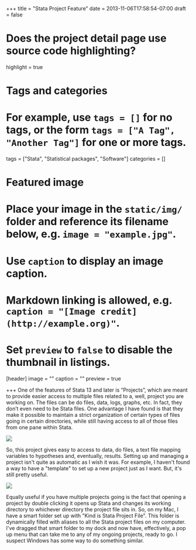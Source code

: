 +++
title = "Stata Project Feature"
date = 2013-11-06T17:58:54-07:00
draft = false

# Does the project detail page use source code highlighting?
highlight = true

# Tags and categories
# For example, use `tags = []` for no tags, or the form `tags = ["A Tag", "Another Tag"]` for one or more tags.
tags = ["Stata", "Statistical packages", "Software"]
categories = []

# Featured image
# Place your image in the `static/img/` folder and reference its filename below, e.g. `image = "example.jpg"`.
# Use `caption` to display an image caption.
#   Markdown linking is allowed, e.g. `caption = "[Image credit](http://example.org)"`.
# Set `preview` to `false` to disable the thumbnail in listings.
[header]
image = ""
caption = ""
preview = true

+++
One of the features of Stata 13 and later is “Projects”, which are meant to provide easier access to multiple files related to a, well, project you are working on. The files can be do files, data, logs, graphs, etc. In fact, they don’t even need to be Stata files. One advantage I have found is that they make it possible to maintain a strict organization of certain types of files going in certain directories, while still having access to all of those files from one pane within Stata.

![](/img/stataProject1.png)

So, this project gives easy to access to data, do files, a text file mapping variables to hypotheses and, eventually, results. Setting up and managing a project isn't quite as automatic as I wish it was. For example, I haven't found a way to have a "template" to set up a new project just as I want. But, it's still pretty useful.

![](/img/stataProject2.png)

Equally useful if you have multiple projects going is the fact that opening a project by double clicking it opens up Stata and changes its working directory to whichever directory the project file sits in. So, on my Mac, I have a smart folder set up with "Kind is Stata Project File". This folder is dynamically filled with aliases to all the Stata project files on my computer. I've dragged that smart folder to my dock and now have, effectively, a pop up menu that can take me to any of my ongoing projects, ready to go. I suspect Windows has some way to do something similar.
